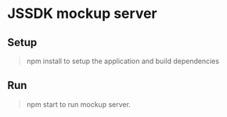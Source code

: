 # JSSDK mockup server

## Setup
>npm install
to setup the application and build dependencies

## Run
>npm start
to run mockup server.